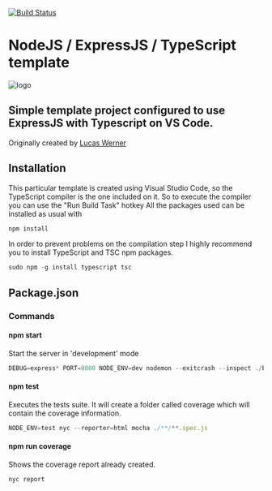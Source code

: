 [![Build Status](https://travis-ci.org/lucaswerner90/express_typescript.svg?branch=master)](https://travis-ci.org/lucaswerner90/express_typescript)

# NodeJS / ExpressJS / TypeScript template

![logo](https://mayajuni.github.io/2016/06/30/typescript-express/typescript-express-nodejs.jpg "NodeJS/ExpressJS/Typescript")
## Simple template project configured to use ExpressJS with Typescript on VS Code.
Originally created by [Lucas Werner](https://www.linkedin.com/in/lucas-werner/)


## Installation
This particular template is created using Visual Studio Code, so the TypeScript compiler is the one included on it. So to execute the compiler you can use the "Run Build Task" hotkey
All the packages used can be installed as usual with
```javascript
npm install
```
In order to prevent problems on the compilation step I highly recommend you to install TypeScript and TSC npm packages.
```javascript
sudo npm -g install typescript tsc
```

## Package.json
### Commands

#### npm start
Start the server in 'development' mode
```javascript
DEBUG=express* PORT=8000 NODE_ENV=dev nodemon --exitcrash --inspect ./bin/server.js
```
#### npm test
Executes the tests suite. It will create a folder called coverage which will contain the coverage information.
```javascript
NODE_ENV=test nyc --reporter=html mocha ./**/**.spec.js
```

#### npm run coverage
Shows the coverage report already created.
```javascript
nyc report
```
